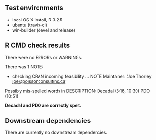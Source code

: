## Test environments

* local OS X install, R 3.2.5
* ubuntu (travis-ci)
* win-builder (devel and release)

## R CMD check results

There were no ERRORs or WARNINGs.

There was 1 NOTE:

* checking CRAN incoming feasibility ... NOTE
Maintainer: 'Joe Thorley <joe@poissonconsulting.ca>'

Possibly mis-spelled words in DESCRIPTION:
  Decadal (3:16, 10:30)
  PDO (10:51)
  
**Decadal and PDO are correctly spelt.**

## Downstream dependencies

There are currently no downstream dependencies.
